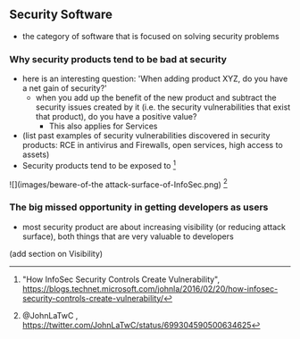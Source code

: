## Security Software

  - the category of software that is focused on solving security problems


### Why security products tend to be bad at security

  - here is an interesting question: 'When adding product XYZ, do you have a net gain of security?'
    - when you add up the benefit of the new product and subtract the security issues created by it (i.e. the security vulnerabilities that exist that product), do you have a positive value?
      - This also applies for Services
  - (list past examples of security vulnerabilities discovered in security products: RCE in antivirus and Firewalls, open services, high access to assets)
  - Security products tend to be exposed to [^infosec-insecurity]

![](images/beware-of-the attack-surface-of-InfoSec.png) [^beware-infosec]

[^infosec-insecurity]: "How InfoSec Security Controls Create Vulnerability", https://blogs.technet.microsoft.com/johnla/2016/02/20/how-infosec-security-controls-create-vulnerability/

[^beware-infosec]: @JohnLaTwC ,  https://twitter.com/JohnLaTwC/status/699304590500634625


### The big missed opportunity in getting developers as users

  - most security product are about increasing visibility (or reducing attack surface), both things that are very valuable to developers

(add section on Visibility)
